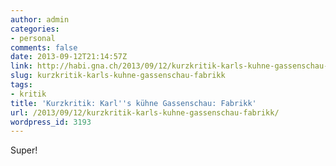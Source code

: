 ```yaml
---
author: admin
categories:
- personal
comments: false
date: 2013-09-12T21:14:57Z
link: http://habi.gna.ch/2013/09/12/kurzkritik-karls-kuhne-gassenschau-fabrikk/
slug: kurzkritik-karls-kuhne-gassenschau-fabrikk
tags:
- kritik
title: 'Kurzkritik: Karl''s kühne Gassenschau: Fabrikk'
url: /2013/09/12/kurzkritik-karls-kuhne-gassenschau-fabrikk/
wordpress_id: 3193
---
```


Super!
